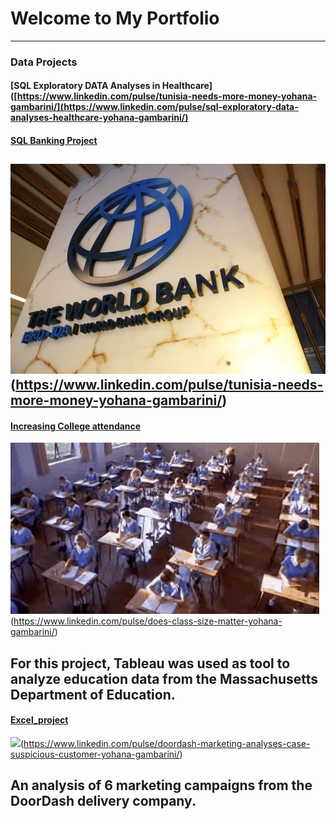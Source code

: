 # Welcome to My Portfolio
---
### Data Projects

#### [SQL Exploratory DATA Analyses in Healthcare]([https://www.linkedin.com/pulse/tunisia-needs-more-money-yohana-gambarini/](https://www.linkedin.com/pulse/sql-exploratory-data-analyses-healthcare-yohana-gambarini/)



#### [SQL Banking Project](https://www.linkedin.com/pulse/tunisia-needs-more-money-yohana-gambarini/)

<img src="images/The-World-Bank.jpg?raw=true"/>(https://www.linkedin.com/pulse/tunisia-needs-more-money-yohana-gambarini/)
---
#### [Increasing College attendance](https://www.linkedin.com/pulse/does-class-size-matter-yohana-gambarini/)

<img src="images/Students class GIF.gif?raw=true"/>(https://www.linkedin.com/pulse/does-class-size-matter-yohana-gambarini/)

For this project, Tableau was used as tool to analyze education data from the Massachusetts Department of Education. 
---
 
#### [Excel_project](https://www.linkedin.com/pulse/doordash-marketing-analyses-case-suspicious-customer-yohana-gambarini/)

<img src="images/1671479534257.gif?raw=true"/>(https://www.linkedin.com/pulse/doordash-marketing-analyses-case-suspicious-customer-yohana-gambarini/)

An analysis of 6 marketing campaigns from the DoorDash delivery company.
---

